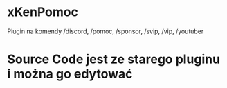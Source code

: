 # xKenPomoc
Plugin na komendy /discord, /pomoc, /sponsor, /svip, /vip, /youtuber

# Source Code jest ze starego pluginu i można go edytować
